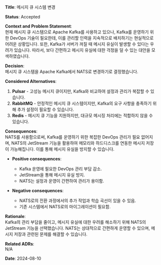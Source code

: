 **Title**: 메시지 큐 시스템 변경

**Status**: Accepted

**Context and Problem Statement**:  
현재 메시지 큐 시스템으로 Apache Kafka를 사용하고 있으나, Kafka를 운영하기 위한 DevOps 기술이 필요한데, 이를 관리할 인력을 지속적으로 배치하기는 현실적으로 어려운 상황입니다. 또한, Kafka가 서버가 꺼질 때 메시지 유실이 발생할 수 있다는 우려가 있습니다. 따라서, 보다 간편하고 메시지 유실에 대한 걱정을 덜 수 있는 대안을 모색하였습니다.

**Decision**:  
메시지 큐 시스템을 Apache Kafka에서 NATS로 변경하기로 결정했습니다.

**Considered Alternatives**:  
1. **Pulsar** - 고성능 메시지 큐이지만, Kafka와 비교하여 설정과 관리가 복잡할 수 있습니다.
2. **RabbitMQ** - 안정적인 메시지 큐 시스템이지만, Kafka의 요구 사항을 충족하기 위해 추가 설정이 필요할 수 있습니다.
3. **Redis** - 메시지 큐 기능을 지원하지만, 대규모 메시징 처리에는 적합하지 않을 수 있습니다.

**Consequences**:  
NATS를 사용함으로써, Kafka를 운영하기 위한 복잡한 DevOps 관리가 필요 없어지며, NATS의 JetStream 기능을 활용하여 메모리와 하드디스크를 연동한 메시지 저장이 가능해집니다. 이를 통해 메시지 유실을 방지할 수 있습니다.

- **Positive consequences**: 
  - Kafka 운영에 필요한 DevOps 관리 부담 감소.
  - JetStream을 통해 메시지 유실 방지.
  - NATS는 설정과 운영이 간편하여 관리가 용이함.
  
- **Negative consequences**: 
  - NATS로의 전환 과정에서의 추가 작업과 학습 곡선이 있을 수 있음.
  - 기존 시스템에서 NATS로의 마이그레이션이 필요함.

**Rationale**:  
Kafka의 관리 부담을 줄이고, 메시지 유실에 대한 우려를 해소하기 위해 NATS의 JetStream 기능을 선택했습니다. NATS는 상대적으로 간편하게 운영할 수 있으며, 메시지 저장과 관련된 문제를 해결할 수 있습니다.

**Related ADRs**:  
N/A

**Date**: 2024-08-10
